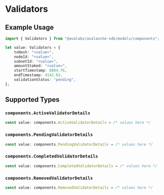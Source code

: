 # Validators

## Example Usage

```typescript
import { Validators } from "@avalabs/avalanche-sdk/models/components";

let value: Validators = {
    txHash: "<value>",
    nodeId: "<value>",
    subnetId: "<value>",
    amountStaked: "<value>",
    startTimestamp: 8804.76,
    endTimestamp: 4142.63,
    validationStatus: "pending",
};
```

## Supported Types

### `components.ActiveValidatorDetails`

```typescript
const value: components.ActiveValidatorDetails = /* values here */
```

### `components.PendingValidatorDetails`

```typescript
const value: components.PendingValidatorDetails = /* values here */
```

### `components.CompletedValidatorDetails`

```typescript
const value: components.CompletedValidatorDetails = /* values here */
```

### `components.RemovedValidatorDetails`

```typescript
const value: components.RemovedValidatorDetails = /* values here */
```

